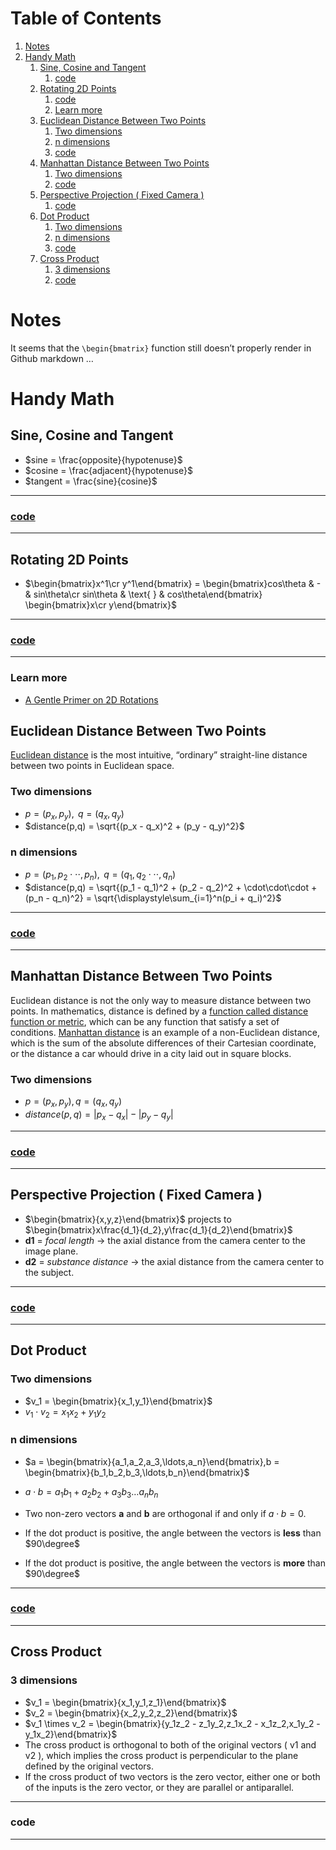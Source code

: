 
# Table of Contents

1.  [Notes](#org32d77a0)
2.  [Handy Math](#orge1988e6)
    1.  [Sine, Cosine and Tangent](#orgea38cea)
        1.  [code](#org273021f)
    2.  [Rotating 2D Points](#org0895859)
        1.  [code](#org4d7033f)
        2.  [Learn more](#org408cbc3)
    3.  [Euclidean Distance Between Two Points](#org103d91d)
        1.  [Two dimensions](#org23a33ef)
        2.  [n dimensions](#orga4a5282)
        3.  [code](#org1809587)
    4.  [Manhattan Distance Between Two Points](#orgde2c197)
        1.  [Two dimensions](#orgc170c34)
        2.  [code](#orgfd1b704)
    5.  [Perspective Projection ( Fixed Camera )](#org5662820)
        1.  [code](#orgaffec0e)
    6.  [Dot Product](#org6282fe2)
        1.  [Two dimensions](#orgc2d48bc)
        2.  [n dimensions](#org66cd78d)
        3.  [code](#orgd41de52)
    7.  [Cross Product](#orgdb72d85)
        1.  [3 dimensions](#org3d78289)
        2.  [code](#org8a5d44b)



<a id="org32d77a0"></a>

# Notes

It seems that the `\begin{bmatrix}` function still doesn&rsquo;t properly render in Github markdown &#x2026;


<a id="orge1988e6"></a>

# Handy Math


<a id="orgea38cea"></a>

## Sine, Cosine and Tangent

-   $sine = \frac{opposite}{hypotenuse}$
-   $cosine = \frac{adjacent}{hypotenuse}$
-   $tangent = \frac{sine}{cosine}$

---


<a id="org273021f"></a>

### [code](js/sketch_01.js)

---


<a id="org0895859"></a>

## Rotating 2D Points

-   $\begin{bmatrix}x^1\cr y^1\end{bmatrix} = \begin{bmatrix}cos\theta & - & sin\theta\cr sin\theta & \text{ } & cos\theta\end{bmatrix} \begin{bmatrix}x\cr y\end{bmatrix}$

---


<a id="org4d7033f"></a>

### [code](js/sketch_02.js)

---


<a id="org408cbc3"></a>

### Learn more

-   [A Gentle Primer on 2D Rotations](https://www.alanzucconi.com/2016/02/03/2d-rotations/)


<a id="org103d91d"></a>

## Euclidean Distance Between Two Points

[Euclidean distance](https://en.wikipedia.org/wiki/Euclidean_distance) is the most intuitive, &ldquo;ordinary&rdquo; straight-line distance between two points in Euclidean space.


<a id="org23a33ef"></a>

### Two dimensions

-   $p = (p_x,p_y), \text{ } q = (q_x,q_y)$
-   $distance(p,q) = \sqrt{(p_x - q_x)^2 + (p_y - q_y)^2}$


<a id="orga4a5282"></a>

### n dimensions

-   $p = (p_1,p_2\cdot\cdot\cdot,p_n), \text{ } q = (q_1,q_2\cdot\cdot\cdot,q_n)$
-   $distance(p,q) = \sqrt{(p_1 - q_1)^2 + (p_2 - q_2)^2 + \cdot\cdot\cdot + (p_n - q_n)^2} = \sqrt{\displaystyle\sum_{i=1}^n(p_i + q_i)^2}$

---


<a id="org1809587"></a>

### [code](js/sketch_03.js)

---


<a id="orgde2c197"></a>

## Manhattan Distance Between Two Points

Euclidean distance is not the only way to measure distance between two points.
In mathematics, distance is defined by a [function called distance function or metric](https://en.wikipedia.org/wiki/Metric_space), which can be any function that satisfy a set of conditions.
[Manhattan distance](https://en.wikipedia.org/wiki/Taxicab_geometry) is an example of a non-Euclidean distance, which is the sum of the absolute differences of their Cartesian coordinate, or the distance a car whould drive in a city laid out in square blocks.


<a id="orgc170c34"></a>

### Two dimensions

-   $p = (p_x,p_y), q = (q_x,q_y)$
-   $distance(p,q) = |p_x - q_x| - |p_y - q_y|$

---


<a id="orgfd1b704"></a>

### [code](js/sketch_04.js)

---


<a id="org5662820"></a>

## Perspective Projection ( Fixed Camera )

-   $\begin{bmatrix}{x,y,z}\end{bmatrix}$ projects to $\begin{bmatrix}x\frac{d_1}{d_2},y\frac{d_1}{d_2}\end{bmatrix}$
-   **d1** = *focal length* -> the axial distance from the camera center to the image plane.
-   **d2** = *substance distance* -> the axial distance from the camera center to the subject.

---


<a id="orgaffec0e"></a>

### [code](js/sketch_05.js)

---


<a id="org6282fe2"></a>

## Dot Product


<a id="orgc2d48bc"></a>

### Two dimensions

-   $v_1 = \begin{bmatrix}{x_1,y_1}\end{bmatrix}$
-   $v_1 \cdot v_2 = x_1x_2 + y_1y_2$


<a id="org66cd78d"></a>

### n dimensions

-   $a = \begin{bmatrix}{a_1,a_2,a_3,\ldots,a_n}\end{bmatrix},b = \begin{bmatrix}{b_1,b_2,b_3,\ldots,b_n}\end{bmatrix}$

-   $a \cdot b = a_1b_1 + a_2b_2 + a_3b_3 \ldots a_nb_n$

-   Two non-zero vectors **a** and **b** are orthogonal if and only if $a \cdot b = 0$.
-   If the dot product is positive, the angle between the vectors is **less** than $90\degree$
-   If the dot product is positive, the angle between the vectors is **more** than $90\degree$

---


<a id="orgd41de52"></a>

### [code](js/sketch_06.js)

---


<a id="orgdb72d85"></a>

## Cross Product


<a id="org3d78289"></a>

### 3 dimensions

-   $v_1 = \begin{bmatrix}{x_1,y_1,z_1}\end{bmatrix}$
-   $v_2 = \begin{bmatrix}{x_2,y_2,z_2}\end{bmatrix}$
-   $v_1 \times v_2 = \begin{bmatrix}{y_1z_2 - z_1y_2,z_1x_2 - x_1z_2,x_1y_2 - y_1x_2}\end{bmatrix}$
-   The cross product is orthogonal to both of the original vectors ( v1 and v2 ), which implies the cross product is perpendicular to the plane defined by the original vectors.
-   If the cross product of two vectors is the zero vector, either one or both of the inputs is the zero vector, or they are parallel or antiparallel.

---


<a id="org8a5d44b"></a>

### code

---

